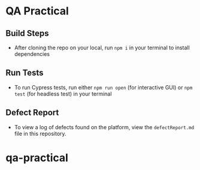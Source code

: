 # QA Practical

## Build Steps

- After cloning the repo on your local, run `npm i` in your terminal to install dependencies

## Run Tests

- To run Cypress tests, run either `npm run open` (for interactive GUI) or `npm test` (for headless test) in your terminal

## Defect Report

- To view a log of defects found on the platform, view the `defectReport.md` file in this repository.
# qa-practical

